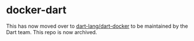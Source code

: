 # docker-dart

This has now moved over to [dart-lang/dart-docker](https://github.com/dart-lang/dart-docker) to be maintained by the Dart team. This repo is now archived.
